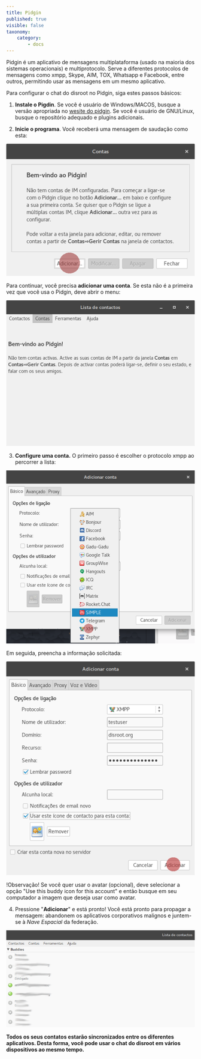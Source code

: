 ```yaml
---
title: Pidgin
published: true
visible: false
taxonomy:
    category:
        - docs
---
```


Pidgin é um aplicativo de mensagens multiplataforma (usado na maioria dos sistemas operacionais) e multiprotocolo. Serve a diferentes protocolos de mensagens como xmpp, Skype, AIM, TOX, Whatsapp e Facebook, entre outros, permitindo usar as mensagens em um mesmo aplicativo.

Para configurar o chat do disroot no Pidgin, siga estes passos básicos:

1. **Instale o Pigdin**.
Se você é usuário de Windows/MACOS, busque a versão apropriada no [wesite do pidgin](http://pidgin.im/download/).
Se você é usuário de GNU/Linux, busque o repositório adequado e plugins adicionais.

2. **Inicie o programa**.
Você receberá uma mensagem de saudação como esta:

![](pt/pidgin1.png)

Para continuar, você precisa **adicionar uma conta**.
Se esta não é a primeira vez que você usa o Pidgin, deve abrir o menu:

![](pt/pidgin2.png)

3. **Configure uma conta.**
O primeiro passo é escolher o protocolo xmpp ao percorrer a lista:

![](pt/pidgin3.png)

Em seguida, preencha a informação solicitada:

![](pt/pidgin4.png)

!Observação! Se você quer usar o avatar (opcional), deve selecionar a opção "Use this buddy icon for this account" e então busque em seu computador a imagem que deseja usar como avatar.

4. Pressione "**Adicionar**" e está pronto!
Você está pronto para propagar a mensagem: abandonem os aplicativos corporativos malignos e juntem-se à *Nave Espacial* da federação.

![](pt/pidgin5.png)

**Todos os seus contatos estarão sincronizados entre os diferentes aplicativos. Desta forma, você pode usar o chat do disroot em vários dispositivos ao mesmo tempo.**
